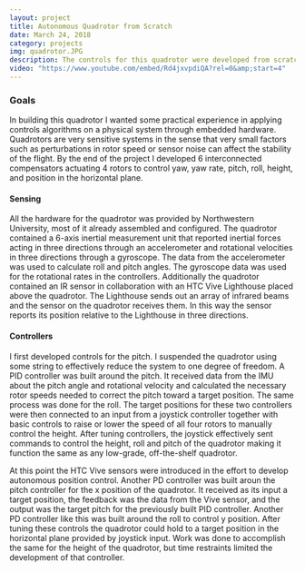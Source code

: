 ```yaml
---
layout: project
title: Autonomous Quadrotor from Scratch
date: March 24, 2018
category: projects
img: quadrotor.JPG
description: The controls for this quadrotor were developed from scratch. There are controllers attached to the roll, pitch, and yaw of the quadrotor as well as for its position in the room. An onboard IMU was used for the orientation control and an HTC Vive Lighthouse was used for sensing position relative to the inertial frame.
video: "https://www.youtube.com/embed/Rd4jxvpdiQA?rel=0&amp;start=4"
---
```


### Goals
In building this quadrotor I wanted some practical experience in applying controls algorithms on a physical system through embedded hardware. Quadrotors are very sensitive systems in the sense that very small factors such as perturbations in rotor speed or sensor noise can affect the stability of the flight. By the end of the project I developed 6 interconnected compensators actuating 4 rotors to control yaw, yaw rate, pitch, roll, height, and position in the horizontal plane.

#### Sensing
All the hardware for the quadrotor was provided by Northwestern University, most of it already assembled and configured. The quadrotor contained a 6-axis inertial measurement unit that reported inertial forces acting in three directions through an accelerometer and rotational velocities in three directions through a gyroscope. The data from the accelerometer was used to calculate roll and pitch angles. The gyroscope data was used for the rotational rates in the controllers. Additionally the quadrotor contained an IR sensor in collaboration with an HTC Vive Lighthouse placed above the quadrotor. The Lighthouse sends out an array of infrared beams and the sensor on the quadrotor receives them. In this way the sensor reports its position relative to the Lighthouse in three directions.

#### Controllers
I first developed controls for the pitch. I suspended the quadrotor using some string to effectively reduce the system to one degree of freedom. A PID controller was built around the pitch. It received data from the IMU about the pitch angle and rotational velocity and calculated the necessary rotor speeds needed to correct the pitch toward a target position. The same process was done for the roll. The target positions for these two controllers were then connected to an input from a joystick controller together with basic controls to raise or lower the speed of all four rotors to manually control the height. After tuning controllers, the joystick effectively sent commands to control the height, roll and pitch of the quadrotor making it function the same as any low-grade, off-the-shelf quadrotor.

At this point the HTC Vive sensors were introduced in the effort to develop autonomous position control. Another PD controller was built aroun the pitch controller for the x position of the quadrotor. It received as its input a target position, the feedback was the data from the Vive sensor, and the output was the target pitch for the previously built PID controller. Another PD controller like this was built around the roll to control y position. After tuning these controls the quadrotor could hold to a target position in the horizontal plane provided by joystick input. Work was done to accomplish the same for the height of the quadrotor, but time restraints limited the development of that controller.

